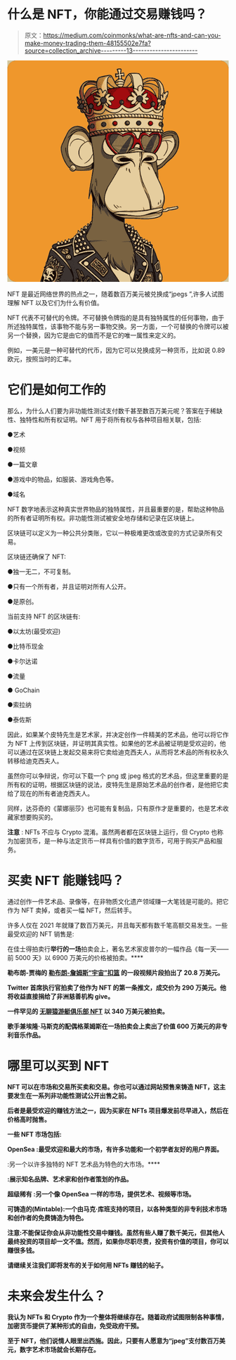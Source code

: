 # 什么是 NFT，你能通过交易赚钱吗？

> 原文：<https://medium.com/coinmonks/what-are-nfts-and-can-you-make-money-trading-them-48155502e7fa?source=collection_archive---------13----------------------->

![](img/70c676434f4d1189f0230a1f2e02df8a.png)

NFT 是最近网络世界的热点之一，随着数百万美元被兑换成“jpegs ”,许多人试图理解 NFT 以及它们为什么有价值。

NFT 代表不可替代的令牌。不可替换令牌指的是具有独特属性的任何事物，由于所述独特属性，该事物不能与另一事物交换。另一方面，一个可替换的令牌可以被另一个替换，因为它是由它的值而不是它的唯一属性来定义的。

例如，一美元是一种可替代的代币，因为它可以兑换成另一种货币，比如说 0.89 欧元，按照当时的汇率。

# 它们是如何工作的

那么，为什么人们要为非功能性测试支付数千甚至数百万美元呢？答案在于稀缺性、独特性和所有权证明。NFT 用于将所有权与各种项目相关联，包括:

●艺术

●视频

●一篇文章

●游戏中的物品，如服装、游戏角色等。

●域名

NFT 数字地表示这种真实世界物品的独特属性，并且最重要的是，帮助这种物品的所有者证明所有权。非功能性测试被安全地存储和记录在区块链上。

区块链可以定义为一种公共分类账，它以一种极难更改或改变的方式记录所有交易。

区块链还确保了 NFT:

●独一无二，不可复制。

●只有一个所有者，并且证明对所有人公开。

●是原创。

当前支持 NFT 的区块链有:

●以太坊(最受欢迎)

●比特币现金

●卡尔达诺

●流量

● GoChain

●索拉纳

●泰佐斯

因此，如果某个皮特先生是艺术家，并决定创作一件精美的艺术品，他可以将它作为 NFT 上传到区块链，并证明其真实性。如果他的艺术品被证明是受欢迎的，他可以通过在区块链上发起交易来将它卖给迪克西夫人，从而将艺术品的所有权永久转移给迪克西夫人。

虽然你可以争辩说，你可以下载一个 png 或 jpeg 格式的艺术品，但这里重要的是所有权的证明，根据区块链的说法，皮特先生是原始艺术品的创作者，是他把它卖给了现在的所有者迪克西夫人。

同样，达芬奇的《蒙娜丽莎》也可能有复制品，只有原作才是重要的，也是艺术收藏家想要购买的。

**注意** : NFTs 不应与 Crypto 混淆。虽然两者都在区块链上运行，但 Crypto 也称为加密货币，是一种与法定货币一样具有价值的数字货币，可用于购买产品和服务。

# 买卖 NFT 能赚钱吗？

通过创作一件艺术品、录像等，在非物质文化遗产领域赚一大笔钱是可能的。把它作为 NFT 卖掉，或者买一幅 NFT，然后转手。

许多人仅在 2021 年就赚了数百万美元，并且每天都有数千笔高额交易发生。一些最受欢迎的 NFT 销售是:

在佳士得拍卖行[](https://onlineonly.christies.com/s/beeple-first-5000-days/beeple-b-1981-1/112924)****举行的一场****拍卖会上，著名艺术家皮普尔的一幅作品《每一天——前 5000 天》以 6900 万美元的价格被拍卖。****

****勒布朗-贾梅的** [**勒布朗-詹姆斯“宇宙”扣篮**](https://www.actionnetwork.com/nba/the-10-biggest-nba-top-shot-sales-to-date) **的一段视频片段拍出了 20.8 万美元。****

**Twitter 首席执行官拍卖了他作为 NFT 的第一条推文，成交价为 290 万美元。他将收益直接捐给了非洲慈善机构 give。**

****一件罕见的** [**无聊猿游艇俱乐部 NFT**](https://hypebeast.com/2021/10/bored-ape-yacht-club-nft-3-4-million-record-sothebys-metaverse) **以 340 万美元被拍卖。****

**歌手兼埃隆·马斯克的配偶格莱姆斯在一场拍卖会上卖出了价值 600 万美元的非专利音乐作品。**

# **哪里可以买到 NFT**

**NFT 可以在市场和交易所买卖和交易。你也可以通过网站预售来铸造 NFT，这主要发生在一系列非功能性测试公开出售之前。**

**后者是最受欢迎的赚钱方法之一，因为买家在 NFTs 项目爆发前尽早进入，然后在价格高时抛售。**

**一些 NFT 市场包括:**

**OpenSea :最受欢迎和最大的市场，有许多功能和一个初学者友好的用户界面。**

**[](https://rarible.com/)**:另一个以许多独特的 NFT 艺术品为特色的大市场。****

****[](https://niftygateway.com/)**:展示知名品牌、艺术家和创作者策划的作品。******

******超级稀有 :另一个像 OpenSea 一样的市场，提供艺术、视频等市场。******

******可铸造的(Mintable):一个由马克·库班支持的项目，以各种类型的非专利技术市场和创作者的免费铸造为特色。******

********注意**:不能保证你会从非功能性交易中赚钱。虽然有些人赚了数千美元，但其他人最终投资的项目却一文不值。然而，如果你尽职尽责，投资有价值的项目，你可以赚很多钱。******

****请继续关注我们即将发布的关于如何用 NFTs 赚钱的帖子。****

# ****未来会发生什么？****

****我认为 NFTs 和 Crypto 作为一个整体将继续存在。随着政府试图限制各种事情，加密货币提供了某种形式的自由，免受政府干预。****

****至于 NFT，他们说情人眼里出西施。因此，只要有人愿意为“jpeg”支付数百万美元，数字艺术市场就会长期存在。****